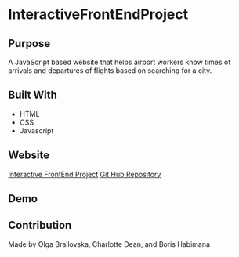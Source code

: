 # InteractiveFrontEndProject

## Purpose
A JavaScript based website that helps airport workers know times of arrivals and departures of flights based on searching for a city.  

## Built With
* HTML
* CSS
* Javascript

## Website
<a href="https://cedean1029.github.io/InteractiveFrontEndProject/" target="_blank">Interactive FrontEnd Project</a>
<a href="https://github.com/cedean1029/InteractiveFrontEndProject" target="_blank">Git Hub Repository</a>

## Demo



## Contribution
Made by Olga Brailovska, Charlotte Dean, and Boris Habimana
